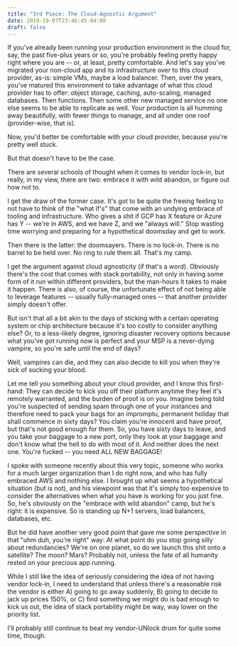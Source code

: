 ```yaml
---
title: "3rd Piece: The Cloud-Agnostic Argument"
date: 2019-19-07T23:46:45-04:00
draft: false
---
```


If you've already been running your production environment in the cloud for, say, the past five-plus years or so, you're probably feeling pretty happy right where you are -- or, at least, pretty comfortable. And let's say you've migrated your non-cloud app and its infrastructure over to this cloud provider, as-is: simple VMs, maybe a load balancer. Then, over the years, you've matured this environment to take advantage of what this cloud provider has to offer: object storage, caching, auto-scaling, managed databases. Then functions. Then some other new managed service no one else seems to be able to replicate as well. Your production is all humming away beautifully, with fewer things to manage, and all under one roof (provider-wise, that is).

Now, you'd better be comfortable with your cloud provider, because you're pretty well stuck.

But that doesn't have to be the case.

There are several schools of thought when it comes to vendor lock-in, but really, in my view, there are two: embrace it with wild abandon, or figure out how not to.

I get the draw of the former case. It's got to be quite the freeing feeling to not have to think of the "what if's" that come with an undying embrace of tooling and infrastructure. Who gives a shit if GCP has X feature or Azure has Y -- we're in AWS, and we have Z, and we "always will." Stop wasting time worrying and preparing for a hypothetical doomsday and get to work.

Then there is the latter: the doomsayers. There is no lock-in. There is no barrel to be held over. No ring to rule them all. That's my camp.

I get the argument against cloud agnosticity (if that's a word). Obviously there's the cost that comes with stack portability, not only in having some form of it run within different providers, but the man-hours it takes to make it happen. There is also, of course, the unfortunate effect of not being able to leverage features -- usually fully-managed ones -- that another provider simply doesn't offer.

But isn't that all a bit akin to the days of sticking with a certain operating system or chip architecture because it's too costly to consider anything else? Or, to a less-likely degree, ignoring disaster recovery options because what you've got running now is perfect and your MSP is a never-dying vampire, so you're safe until the end of days?

Well, vampires can die, and they can also decide to kill you when they're sick of sucking your blood.

Let me tell you something about your cloud provider, and I know this first-hand: They can decide to kick you off their platform anytime they feel it's remotely warranted, and the burden of proof is on you. Imagine being told you're suspected of sending spam through one of your instances and therefore need to pack your bags for an impromptu, permanent holiday that shall commence in sixty days? You claim you're innocent and have proof, but that's not good enough for them. So, you have sixty days to leave, and you take your baggage to a new port, only they look at your baggage and don't know what the hell to do with most of it. And neither does the next one. You're fucked -- you need ALL NEW BAGGAGE!

I spoke with someone recently about this very topic, someone who works for a much larger organization than I do right now, and who has fully embraced AWS and nothing else. I brought up what seems a hypothetical situation (but is not), and his viewpoint was that it's simply too expensive to consider the alternatives when what you have is working for you just fine. So, he's obviously on the "embrace with wild abandon" camp, but he's right: it is expensive. So is standing up N+1 servers, load balancers, databases, etc.

But he did have another very good point that gave me some perspective in that "uhm duh, you're right" way: At what point do you stop going silly about redundancies? We're on one planet, so do we launch this shit onto a satellite? The moon? Mars? Probably not, unless the fate of all humanity rested on your precious app running.

While I still like the idea of seriously considering the idea of not having vendor lock-in, I need to understand that unless there's a reasonable risk the vendor is either A) going to go away suddenly, B) going to decide to jack up prices 150%, or C) find something we might do is bad enough to kick us out, the idea of stack portability might be way, way lower on the priority list.

I'll probably still continue to beat my vendor-UNlock drum for quite some time, though.
